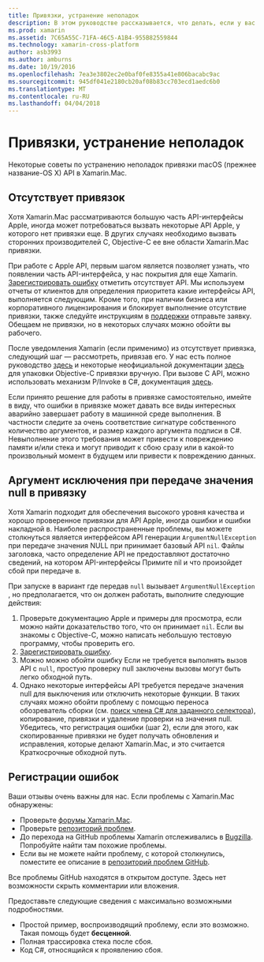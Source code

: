 ```yaml
---
title: Привязки, устранение неполадок
description: В этом руководстве рассказывается, что делать, если у вас возникли трудности, привязка цель библиотеки.
ms.prod: xamarin
ms.assetid: 7C65A55C-71FA-46C5-A1B4-955B82559844
ms.technology: xamarin-cross-platform
author: asb3993
ms.author: amburns
ms.date: 10/19/2016
ms.openlocfilehash: 7ea3e3802ec2e0baf0fe8355a41e806bacabc9ac
ms.sourcegitcommit: 945df041e2180cb20af08b83cc703ecd1aedc6b0
ms.translationtype: MT
ms.contentlocale: ru-RU
ms.lasthandoff: 04/04/2018
---
```

# <a name="binding-troubleshooting"></a>Привязки, устранение неполадок

Некоторые советы по устранению неполадок привязки macOS (прежнее название-OS X) API в Xamarin.Mac.

## <a name="missing-bindings"></a>Отсутствует привязок

Хотя Xamarin.Mac рассматриваются большую часть API-интерфейсы Apple, иногда может потребоваться вызвать некоторые API Apple, у которого нет привязки еще. В других случаях необходимо вызвать сторонних производителей C, Objective-C ее вне области Xamarin.Mac привязки.

При работе с Apple API, первым шагом является позволяет узнать, что появлении часть API-интерфейса, у нас покрытия для еще Xamarin. [Зарегистрировать ошибку](#reporting-bugs) отметить отсутствует API. Мы используем отчеты от клиентов для определения приоритета какие интерфейсы API, выполняется следующим. Кроме того, при наличии бизнеса или корпоративного лицензирования и блокирует выполнение отсутствие привязки, также следуйте инструкциям в [поддержки](http://xamarin.com/support) отправьте заявку. Обещаем не привязки, но в некоторых случаях можно обойти вы рабочего.

После уведомления Xamarin (если применимо) из отсутствует привязка, следующий шаг — рассмотреть, привязав его. У нас есть полное руководство [здесь](~/cross-platform/macios/binding/overview.md) и некоторые неофициальной документации [здесь](http://brendanzagaeski.appspot.com/xamarin/0002.html) для упаковки Objective-C привязки вручную. При вызове C API, можно использовать механизм P/Invoke в C#, документация [здесь](http://www.mono-project.com/docs/advanced/pinvoke/).

Если принято решение для работы в привязке самостоятельно, имейте в виду, что ошибки в привязке может давать все виды интересных аварийно завершает работу в машинной среде выполнения. В частности следите за очень соответствие сигнатуре собственного количество аргументов, и размер каждого аргумента подписи в C#. Невыполнение этого требования может привести к повреждению памяти и/или стека и могут приводит к сбою сразу или в какой-то произвольный момент в будущем или привести к повреждению данных.

## <a name="argument-exceptions-when-passing-null-to-a-binding"></a>Аргумент исключения при передаче значения null в привязку

Хотя Xamarin подходит для обеспечения высокого уровня качества и хорошо проверенное привязки для API Apple, иногда ошибки и ошибки накладной в. Наиболее распространенные проблемы, вы можете столкнуться является интерфейсом API генерации `ArgumentNullException` при передаче значения NULL при принимает базовый API `nil`. Файлы заголовка, часто определение API не предоставляют достаточно сведений, на котором API-интерфейсы Примите nil и что произойдет сбой при передаче в.

При запуске в вариант где передав `null` вызывает `ArgumentNullException` , но предполагается, что он должен работать, выполните следующие действия:

1. Проверьте документацию Apple и примеры для просмотра, если можно найти доказательство того, что он принимает `nil`. Если вы знакомы с Objective-C, можно написать небольшую тестовую программу, чтобы проверить его.
2. [Зарегистрировать ошибку](#reporting-bugs).
3. Можно можно обойти ошибку Если не требуется выполнять вызов API с `null`, простую проверку null заключены вызовы могут быть легко обходной путь.
4. Однако некоторые интерфейсы API требуется передаче значения null для выключения или отключить некоторые функции. В таких случаях можно обойти проблему с помощью переноса обозреватель сборки (см. [поиск члена C# для заданного селектора](~/mac/app-fundamentals/mac-apis.md#finding_selector)), копирование, привязки и удаление проверки на значения null. Убедитесь, что регистрация ошибки (шаг 2), если для этого, как скопированные привязки не будет получать обновления и исправления, которые делают Xamarin.Mac, и это считается Краткосрочные обходной путь.

<a name="reporting-bugs"/>

## <a name="reporting-bugs"></a>Регистрации ошибок

Ваши отзывы очень важны для нас. Если проблемы с Xamarin.Mac обнаружены:

- Проверьте [форумы Xamarin.Mac](https://forums.xamarin.com/categories/mac).
- Проверьте [репозиторий проблем](https://github.com/xamarin/xamarin-macios/issues). 
- До перехода на GitHub проблемы Xamarin отслеживались в [Bugzilla](https://bugzilla.xamarin.com/describecomponents.cgi). Попробуйте найти там похожие проблемы.
- Если вы не можете найти проблему, с которой столкнулись, поместите ее описание в [репозиторий проблем GitHub](https://github.com/xamarin/xamarin-macios/issues/new).

Все проблемы GitHub находятся в открытом доступе. Здесь нет возможности скрыть комментарии или вложения. 

Предоставьте следующие сведения с максимально возможными подробностями.

- Простой пример, воспроизводящий проблему, если это возможно. Такая помощь будет **бесценной**. 
- Полная трассировка стека после сбоя.
- Код C#, относящийся к проявлению сбоя. 
